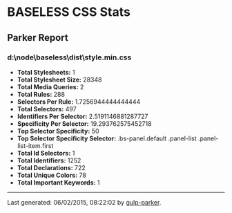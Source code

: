 # BASELESS CSS Stats

## Parker Report

### d:\node\baseless\dist\style.min.css

- **Total Stylesheets:** 1
- **Total Stylesheet Size:** 28348
- **Total Media Queries:** 2
- **Total Rules:** 288
- **Selectors Per Rule:** 1.7256944444444444
- **Total Selectors:** 497
- **Identifiers Per Selector:** 2.5191146881287727
- **Specificity Per Selector:** 19.293762575452718
- **Top Selector Specificity:** 50
- **Top Selector Specificity Selector:** .bs-panel.default .panel-list .panel-list-item.first
- **Total Id Selectors:** 1
- **Total Identifiers:** 1252
- **Total Declarations:** 722
- **Total Unique Colors:** 78
- **Total Important Keywords:** 1

* * *

Last generated: 06/02/2015, 08:22:02 by [gulp-parker](https://github.com/PavelDemyanenko/gulp-parker).
